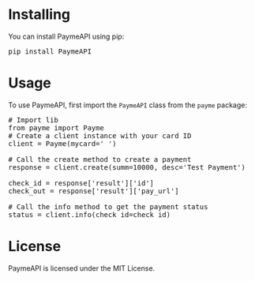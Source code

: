 <h1>Installing</h1>

You can install PaymeAPI using pip:

<pre lang="bash">
pip install PaymeAPI
</pre>


<h1>Usage</h1>

To use PaymeAPI, first import the <code>PaymeAPI</code> class from the <code>payme</code> package:

<pre lang="python">
# Import lib
from payme import Payme
# Create a client instance with your card ID
client = Payme(mycard=' ')

# Call the create method to create a payment
response = client.create(summ=10000, desc='Test Payment')

check_id = response['result']['id']
check_out = response['result']['pay_url']

# Call the info method to get the payment status
status = client.info(check_id=check_id)
</pre>


<h1>License</h1>
PaymeAPI is licensed under the MIT License.
